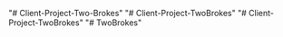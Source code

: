 "# Client-Project-Two-Brokes" 
"# Client-Project-TwoBrokes" 
"# Client-Project-TwoBrokes" 
"# TwoBrokes" 
